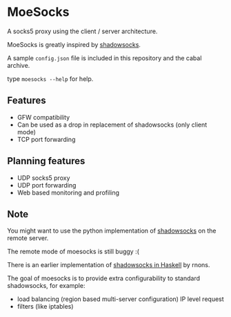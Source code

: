 MoeSocks
========


A socks5 proxy using the client / server architecture.

MoeSocks is greatly inspired by [shadowsocks].

A sample `config.json` file is included in this repository and the cabal
archive.

type `moesocks --help` for help.

Features
--------
* GFW compatibility
* Can be used as a drop in replacement of shadowsocks (only client mode)
* TCP port forwarding 

Planning features
------------------
* UDP socks5 proxy
* UDP port forwarding 
* Web based monitoring and profiling

Note
------

You might want to use the python implementation of [shadowsocks] on the remote
server. 

The remote mode of moesocks is still buggy :(

There is an earlier implementation of [shadowsocks in Haskell] by rnons. 

The goal of moesocks is to provide extra configurability to standard
shadowsocks, for example:

* load balancing (region based multi-server configuration) IP level request
* filters (like iptables)

[shadowsocks]:https://github.com/shadowsocks/shadowsocks 
[shadowsocks in Haskell]:https://github.com/rnons/shadowsocks-haskell



